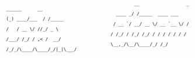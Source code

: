 

```                       
                                                 __                  _ ______      __      
                                          ____ _/ /_____  ____ ___  (_) ____/___  / /_____ 
                                         / __ `/ __/ __ \/ __ `__ \/ / /   / __ \/ //_/ _ \
                                        / /_/ / /_/ /_/ / / / / / / / /___/ /_/ / ,< /  __/
                                        \__,_/\__/\____/_/ /_/ /_/_/\____/\____/_/|_|\___/ 
```

<!--

**Here are some ideas to get you started:**

🙋‍♀️ A short introduction - what is your organization all about?
🌈 Contribution guidelines - how can the community get involved?
👩‍💻 Useful resources - where can the community find your docs? Is there anything else the community should know?
🍿 Fun facts - what does your team eat for breakfast?
🧙 Remember, you can do mighty things with the power of [Markdown](https://docs.github.com/github/writing-on-github/getting-started-with-writing-and-formatting-on-github/basic-writing-and-formatting-syntax)
-->
